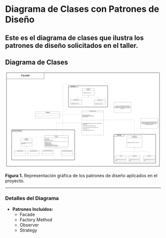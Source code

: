 # Diagrama de Clases con Patrones de Diseño

Este es el diagrama de clases que ilustra los patrones de diseño solicitados en el taller.
---

## Diagrama de Clases

![Diagrama de Clases - Patrones de Diseño](DiagramaClasesPatrones.jpeg)

**Figura 1.** Representación gráfica de los patrones de diseño aplicados en el proyecto.

---

### Detalles del Diagrama

- **Patrones Incluidos:**
  - Facade
  - Factory Method
  - Observer
  - Strategy

